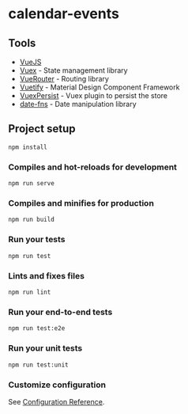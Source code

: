 # calendar-events

## Tools
- [VueJS](https://vuejs.org/v2/guide/)
- [Vuex](https://vuex.vuejs.org/) - State management library
- [VueRouter](https://router.vuejs.org/) - Routing library
- [Vuetify](https://vuetifyjs.com/en/getting-started/quick-start) - Material Design Component Framework
- [VuexPersist](https://github.com/championswimmer/vuex-persist) - Vuex plugin to persist the store
- [date-fns](https://date-fns.org) - Date manipulation library

## Project setup
```
npm install
```

### Compiles and hot-reloads for development
```
npm run serve
```

### Compiles and minifies for production
```
npm run build
```

### Run your tests
```
npm run test
```

### Lints and fixes files
```
npm run lint
```

### Run your end-to-end tests
```
npm run test:e2e
```

### Run your unit tests
```
npm run test:unit
```

### Customize configuration
See [Configuration Reference](https://cli.vuejs.org/config/).
